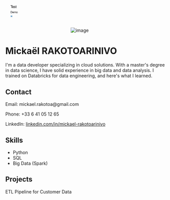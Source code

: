<html lang="en">
    <img src="/images/test.png" alt="image" width="200">
<body>
    <img src="/images/PDP.png" alt="image" width="200">
    <div>
        <h1>Mickaël RAKOTOARINIVO</h1>
        <p>I'm a data developer specializing in cloud solutions. With a master's degree in data science, I have solid experience in big data and data analysis. I trained on Databricks for data engineering, and here's what I learned.</p>
    </div>
    <div class="container">
        <h2>Contact</h2>
        <p>Email: mickael.rakotoa@gmail.com</p>
        <p>Phone: +33 6 41 05 12 65</p>
        <p>LinkedIn: <a href="https://www.linkedin.com/in/mickael-rakotoarinivo">linkedin.com/in/mickael-rakotoarinivo</a></p>
        <h2>Skills</h2>
        <ul>
            <li>Python</li>
            <li>SQL</li>
            <li>Big Data (Spark)</li>
        </ul>
        <h2>Projects</h2>
        <p>ETL Pipeline for Customer Data</p>
    </div>
</body>
